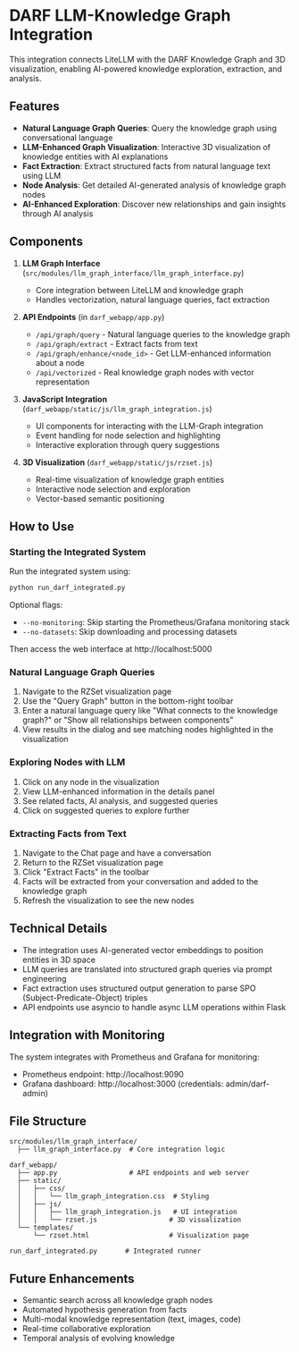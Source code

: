 # DARF LLM-Knowledge Graph Integration

This integration connects LiteLLM with the DARF Knowledge Graph and 3D visualization, enabling AI-powered knowledge exploration, extraction, and analysis.

## Features

- **Natural Language Graph Queries**: Query the knowledge graph using conversational language
- **LLM-Enhanced Graph Visualization**: Interactive 3D visualization of knowledge entities with AI explanations
- **Fact Extraction**: Extract structured facts from natural language text using LLM
- **Node Analysis**: Get detailed AI-generated analysis of knowledge graph nodes
- **AI-Enhanced Exploration**: Discover new relationships and gain insights through AI analysis

## Components

1. **LLM Graph Interface** (`src/modules/llm_graph_interface/llm_graph_interface.py`)
   - Core integration between LiteLLM and knowledge graph
   - Handles vectorization, natural language queries, fact extraction

2. **API Endpoints** (in `darf_webapp/app.py`)
   - `/api/graph/query` - Natural language queries to the knowledge graph
   - `/api/graph/extract` - Extract facts from text
   - `/api/graph/enhance/<node_id>` - Get LLM-enhanced information about a node
   - `/api/vectorized` - Real knowledge graph nodes with vector representation

3. **JavaScript Integration** (`darf_webapp/static/js/llm_graph_integration.js`)
   - UI components for interacting with the LLM-Graph integration
   - Event handling for node selection and highlighting
   - Interactive exploration through query suggestions

4. **3D Visualization** (`darf_webapp/static/js/rzset.js`)
   - Real-time visualization of knowledge graph entities
   - Interactive node selection and exploration
   - Vector-based semantic positioning

## How to Use

### Starting the Integrated System

Run the integrated system using:

```bash
python run_darf_integrated.py
```

Optional flags:
- `--no-monitoring`: Skip starting the Prometheus/Grafana monitoring stack
- `--no-datasets`: Skip downloading and processing datasets

Then access the web interface at http://localhost:5000

### Natural Language Graph Queries

1. Navigate to the RZSet visualization page
2. Use the "Query Graph" button in the bottom-right toolbar
3. Enter a natural language query like "What connects to the knowledge graph?" or "Show all relationships between components"
4. View results in the dialog and see matching nodes highlighted in the visualization

### Exploring Nodes with LLM

1. Click on any node in the visualization
2. View LLM-enhanced information in the details panel
3. See related facts, AI analysis, and suggested queries
4. Click on suggested queries to explore further

### Extracting Facts from Text

1. Navigate to the Chat page and have a conversation
2. Return to the RZSet visualization page
3. Click "Extract Facts" in the toolbar
4. Facts will be extracted from your conversation and added to the knowledge graph
5. Refresh the visualization to see the new nodes

## Technical Details

- The integration uses AI-generated vector embeddings to position entities in 3D space
- LLM queries are translated into structured graph queries via prompt engineering
- Fact extraction uses structured output generation to parse SPO (Subject-Predicate-Object) triples
- API endpoints use asyncio to handle async LLM operations within Flask

## Integration with Monitoring

The system integrates with Prometheus and Grafana for monitoring:
- Prometheus endpoint: http://localhost:9090
- Grafana dashboard: http://localhost:3000 (credentials: admin/darf-admin)

## File Structure

```
src/modules/llm_graph_interface/
  ├── llm_graph_interface.py  # Core integration logic

darf_webapp/
  ├── app.py                  # API endpoints and web server
  ├── static/
  │   ├── css/
  │   │   └── llm_graph_integration.css  # Styling
  │   ├── js/
  │   │   ├── llm_graph_integration.js   # UI integration
  │   │   └── rzset.js                  # 3D visualization
  └── templates/
      └── rzset.html                    # Visualization page

run_darf_integrated.py       # Integrated runner
```

## Future Enhancements

- Semantic search across all knowledge graph nodes
- Automated hypothesis generation from facts
- Multi-modal knowledge representation (text, images, code)
- Real-time collaborative exploration
- Temporal analysis of evolving knowledge
